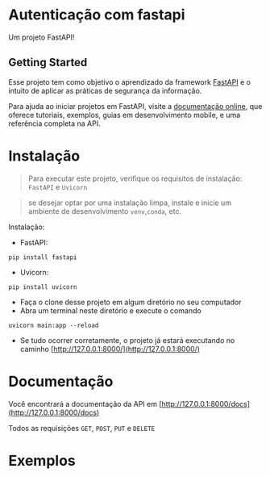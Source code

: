 # Autenticação com fastapi

Um projeto FastAPI!

## Getting Started

Esse projeto tem como objetivo o aprendizado da framework [FastAPI](https://github.com/tiangolo/fastapi) e o intuito de aplicar as práticas de segurança da informação.

Para ajuda ao iniciar projetos em FastAPI, visite a
[documentação online](https://fastapi.tiangolo.com/), que oferece tutoriais, exemplos, guias em desenvolvimento mobile, e uma referência completa na API.

# Instalação
> Para executar este projeto, verifique os requisitos de instalação: `FastAPI` e `Uvicorn`

> se desejar optar por uma instalação limpa, instale e inicie  um ambiente de desenvolvimento `venv`,`conda`, etc.

Instalação: 
- FastAPI:
```
pip install fastapi
```

- Uvicorn:
```
pip install uvicorn
```

- Faça o clone  desse projeto em algum diretório no seu computador
- Abra um terminal neste diretório e execute o comando
```
uvicorn main:app --reload
``` 
- Se tudo ocorrer corretamente, o projeto já estará executando no caminho [http://127.0.0.1:8000/](http://127.0.0.1:8000/)

# Documentação
Você encontrará a documentação da API em [http://127.0.0.1:8000/docs](http://127.0.0.1:8000/docs)

Todos as requisições `GET`, `POST`, `PUT` e `DELETE`

# Exemplos